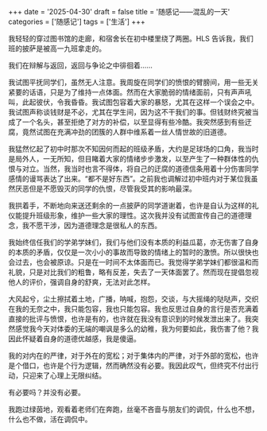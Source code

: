 +++
date = '2025-04-30'
draft = false
title = '随感记——混乱的一天'
categories = ['随感记']
tags = ['生活']
+++

我轻轻的穿过图书馆的走廊，和宿舍长在初中楼里绕了两圈。HLS 告诉我，我们班的披萨是被高一九班拿走的。

我们在辩解与返回，返回与争论之中徘徊着……

我试图平抚同学们，虽然无人注意。我周旋在同学们的愤恨的臂膀间，用一些无关紧要的话语，只是为了维持一点体面。然而在大家脆弱的情绪面前，只有声声吼叫，此起彼伏，令我昏昏。我试图包容着大家的暴怒，尤其在这样一个误会之中。我试图声称谈钱财是不必，尤其在学生间，因为这不干我们的事。但钱财终究被当成了一个名头，甚至拒绝了对方的补偿，以至显得有些冷酷。我突然感到有些迂腐，竟然试图在充满冲劲的团簇的人群中维系着一丝人情世故的旧道德。

我猛然忆起了初中时那次不知因何而起的班级矛盾，大约是足球场的口角，我当时是局外人，一无所知，但目睹着大家的情绪步步激发，以至产生了一种群体性的仇恨与对立。当然，我当时也言不得体，将自己的迂腐的道德信条用着十分伤害同学感情的谩骂表达了出来。“都不是好东西”。之前我也调解过初中班内对于某位我虽然厌恶但是不愿毁灭的同学的仇恨，尽管我受其的影响最深。

我拱着手，不断地向来送还剩余的一点披萨的同学道谢着，也许是自认为这样的礼仪能提升班级形象，维护一些大家的理性。这次我并没有试图宣传自己的道德理念，我不愿干涉，因为道德理念是很私人的东西。

我始终信任我们的学弟学妹们，我们与他们没有本质的利益瓜葛，亦无伤害了自身的本质的矛盾，仅仅是一次小小的事故而导致的情绪上的暂时的激愤。所以很快也会过去，也会被原谅。只是在一时间不太体面而已。我觉得学弟学妹们都很温和而礼貌，只是对比我们的粗鲁，略有反差，失去了一天体面罢了。然而现在提倡忽视他人的评价，强调自身的舒爽，无法对此怎样。

大风起兮，尘土擦拭着土地，广播，呐喊，抱怨，交谈，与大摇绳的哒哒声，交织在我的无奈之中，我只能包容，我也只能包容。我也反思过自身的言行是否充满着直接的批评与愤恨，也许是有的，也许就在我没有意识到的时候发泄出来了。我突然感觉我今天对体委的无端的嘲讽是多么的幼稚，我为何要如此，我伤害了他？我因此怀疑着自身的道德优越感，我是傻逼。

我的对内在的严律，对于外在的宽松；对于集体内的严律，对于外部的宽松，也许是个借口，也许是个行为逻辑，然而确然没有必要。我因此叹气，但终究不付出行动，只迎来了心理上无限纠结。

有必要吗？并没有必要。

我跑过绿茵地，观看着老师们在奔跑，丝毫不吝啬与朋友们的调侃，什么也不想，什么也不做，活在调侃中。